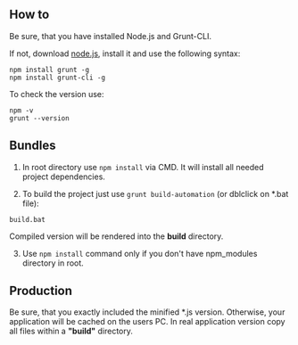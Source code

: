 ## How to

Be sure, that you have installed Node.js and Grunt-CLI. 

If not, download <a href="https://nodejs.org/en/" target="_blank">node.js</a>, install it and use the following syntax:

```
npm install grunt -g
npm install grunt-cli -g
```

To check the version use:

```
npm -v
grunt --version
```

## Bundles

1. In root directory use `npm install` via CMD. It will install all needed project dependencies.

2. To build the project just use `grunt build-automation` (or dblclick on *.bat file):

```
build.bat
```

Compiled version will be rendered into the <b>build</b> directory.

3. Use `npm install` command only if you don't have npm_modules directory in root.

## Production

Be sure, that you exactly included the minified *.js version. Otherwise, your application will be cached on the users PC.
In real application version copy all files within a <b>"build"</b> directory.
